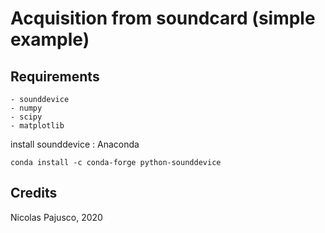 # Acquisition from soundcard (simple example)

## Requirements
    - sounddevice
    - numpy
    - scipy
    - matplotlib

install sounddevice : 
Anaconda

```
conda install -c conda-forge python-sounddevice
```


## Credits
Nicolas Pajusco, 2020